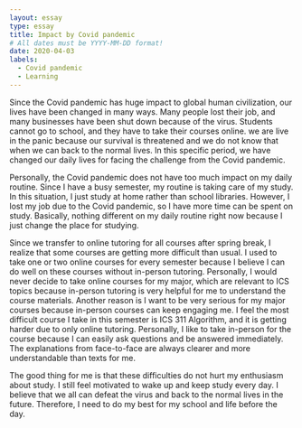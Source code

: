 ```yaml
---
layout: essay
type: essay
title: Impact by Covid pandemic
# All dates must be YYYY-MM-DD format!
date: 2020-04-03
labels:
  - Covid pandemic
  - Learning
---
```

  Since the Covid pandemic has huge impact to global human civilization, our lives have been changed in many ways. Many people lost their job, and many businesses have been shut down because of the virus. Students cannot go to school, and they have to take their courses online. we are live in the panic because our survival is threatened and we do not know that when we can back to the normal lives. In this specific period, we have changed our daily lives for facing the challenge from the Covid pandemic.
	
  Personally, the Covid pandemic does not have too much impact on my daily routine. Since I have a busy semester, my routine is taking care of my study. In this situation, I just study at home rather than school libraries. However, I lost my job due to the Covid pandemic, so I have more time can be spent on study. Basically, nothing different on my daily routine right now because I just change the place for studying. 
  
  Since we transfer to online tutoring for all courses after spring break, I realize that some courses are getting more difficult than usual. I used to take one or two online courses for every semester because I believe I can do well on these courses without in-person tutoring. Personally, I would never decide to take online courses for my major, which are relevant to ICS topics because in-person tutoring is very helpful for me to understand the course materials. Another reason is I want to be very serious for my major courses because in-person courses can keep engaging me. I feel the most difficult course I take in this semester is ICS 311 Algorithm, and it is getting harder due to only online tutoring. Personally, I like to take in-person for the course because I can easily ask questions and be answered immediately. The explanations from face-to-face are always clearer and more understandable than texts for me. 
  
  The good thing for me is that these difficulties do not hurt my enthusiasm about study. I still feel motivated to wake up and keep study every day. I believe that we all can defeat the virus and back to the normal lives in the future. Therefore, I need to do my best for my school and life before the day. 
